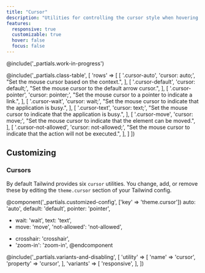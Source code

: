 ```yaml
---
title: "Cursor"
description: "Utilities for controlling the cursor style when hovering over an element."
features:
  responsive: true
  customizable: true
  hover: false
  focus: false
---
```


@include('_partials.work-in-progress')

@include('_partials.class-table', [
  'rows' => [
    [
      '.cursor-auto',
      'cursor: auto;',
      "Set the mouse cursor based on the context.",
    ],
    [
      '.cursor-default',
      'cursor: default;',
      "Set the mouse cursor to the default arrow cursor.",
    ],
    [
      '.cursor-pointer',
      'cursor: pointer;',
      "Set the mouse cursor to a pointer to indicate a link.",
    ],
    [
      '.cursor-wait',
      'cursor: wait;',
      "Set the mouse cursor to indicate that the application is busy.",
    ],
    [
      '.cursor-text',
      'cursor: text;',
      "Set the mouse cursor to indicate that the application is busy.",
    ],
    [
      '.cursor-move',
      'cursor: move;',
      "Set the mouse cursor to indicate that the element can be moved.",
    ],
    [
      '.cursor-not-allowed',
      'cursor: not-allowed;',
      "Set the mouse cursor to indicate that the action will not be executed.",
    ],
  ]
])

## Customizing

### Cursors

By default Tailwind provides six `cursor` utilities. You change, add, or remove these by editing the `theme.cursor` section of your Tailwind config.

@component('_partials.customized-config', ['key' => 'theme.cursor'])
  auto: 'auto',
  default: 'default',
  pointer: 'pointer',
- wait: 'wait',
  text: 'text',
- move: 'move',
  'not-allowed': 'not-allowed',
+ crosshair: 'crosshair',
+ 'zoom-in': 'zoom-in',
@endcomponent

@include('_partials.variants-and-disabling', [
    'utility' => [
        'name' => 'cursor',
        'property' => 'cursor',
    ],
    'variants' => [
        'responsive',
    ],
])
